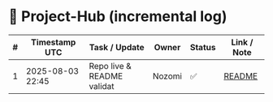 # 📁 Project-Hub (incremental log)

| # | Timestamp UTC | Task / Update | Owner | Status | Link / Note |
|---|---------------|---------------|--------|--------|-------------|
| 1 | 2025-08-03 22:45 | Repo live & README validat | Nozomi | ✅ | [README](https://github.com/vlad-ip/Ahimsa-Hub/blob/main/README.md) |
